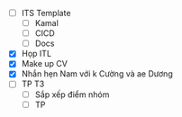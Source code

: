 - [ ] ITS Template
	- [ ] Kamal
	- [ ] CICD
	- [ ] Docs
- [x] Họp ITL
- [x] Make up CV
- [x] Nhắn hẹn Nam với k Cường và ae Dương
- [ ] TP T3
	- [ ] Sắp xếp điểm nhóm
	- [ ] TP